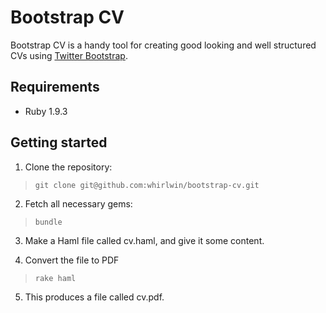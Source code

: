 # Bootstrap CV

Bootstrap CV is a handy tool for creating good looking and well structured CVs
using [Twitter Bootstrap](http://twitter.github.com/bootstrap/).


## Requirements

- Ruby 1.9.3


## Getting started

1. Clone the repository:
>     git clone git@github.com:whirlwin/bootstrap-cv.git

2. Fetch all necessary gems:
>     bundle

3. Make a Haml file called cv.haml, and give it some content.

4. Convert the file to PDF
>     rake haml

5. This produces a file called cv.pdf.
